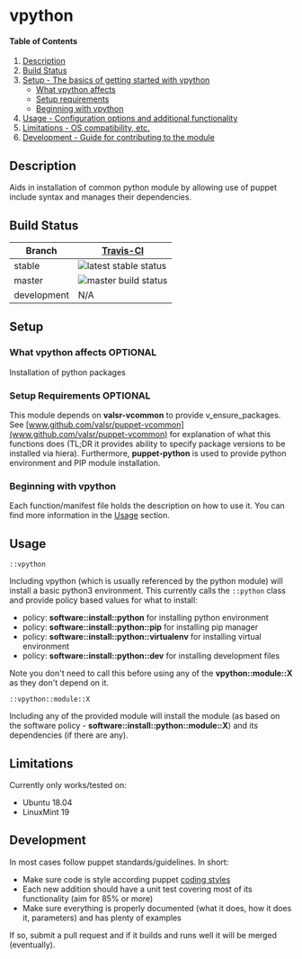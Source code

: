 # vpython

#### Table of Contents

1. [Description](#description)
2. [Build Status](#build-status)
3. [Setup - The basics of getting started with vpython](#setup)
   - [What vpython affects](#what-vpython-affects)
   - [Setup requirements](#setup-requirements)
   - [Beginning with vpython](#beginning-with-vpython)
4. [Usage - Configuration options and additional functionality](#usage)
5. [Limitations - OS compatibility, etc.](#limitations)
6. [Development - Guide for contributing to the module](#development)

## Description

Aids in installation of common python module by allowing use of puppet include syntax and manages their dependencies.

## Build Status

| Branch      | [Travis-CI](https://travis-ci.org/valsr/puppet-vpython/branches)                      |
| ----------- | ------------------------------------------------------------------------------------- |
| stable      | ![latest stable status](https://travis-ci.org/valsr/puppet-vpython.svg?branch=stable) |
| master      | ![master build status](https://travis-ci.org/valsr/puppet-vpython.svg?branch=master)  |
| development | N/A                                                                                   |

## Setup

### What vpython affects **OPTIONAL**

Installation of python packages

### Setup Requirements **OPTIONAL**

This module depends on **valsr-vcommon** to provide v_ensure_packages. See
[www.github.com/valsr/puppet-vcommon](www.github.com/valsr/puppet-vcommon) for explanation of what this functions does
(TL;DR it provides ability to specify package versions to be installed via hiera). Furthermore, **puppet-python** is
used to provide python environment and PIP module installation.

### Beginning with vpython

Each function/manifest file holds the description on how to use it. You can find more information in the
[Usage](#usage) section.

## Usage

`::vpython`

Including vpython (which is usually referenced by the python module) will install a basic python3 environment. This
currently calls the `::python` class and provide policy based values for what to install:

- policy: **software::install::python** for installing python environment
- policy: **software::install::python::pip** for installing pip manager
- policy: **software::install::python::virtualenv** for installing virtual environment
- policy: **software::install::python::dev** for installing development files

Note you don't need to call this before using any of the **vpython::module::X** as they don't depend on it.

`::vpython::module::X`

Including any of the provided module will install the module (as based on the software policy -
**software::install::python::module::X**) and its dependencies (if there are any).

## Limitations

Currently only works/tested on:

- Ubuntu 18.04
- LinuxMint 19

## Development

In most cases follow puppet standards/guidelines. In short:

- Make sure code is style according puppet [coding styles](https://puppet.com/docs/puppet/5.5/style_guide.html)
- Each new addition should have a unit test covering most of its functionality (aim for 85% or more)
- Make sure everything is properly documented (what it does, how it does it, parameters) and has plenty of examples

If so, submit a pull request and if it builds and runs well it will be merged (eventually).
